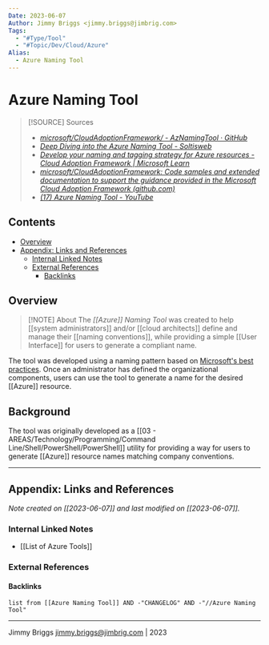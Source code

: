 ```yaml
---
Date: 2023-06-07
Author: Jimmy Briggs <jimmy.briggs@jimbrig.com>
Tags:
  - "#Type/Tool"
  - "#Topic/Dev/Cloud/Azure"
Alias:
  - Azure Naming Tool
---
```


# Azure Naming Tool

> [!SOURCE] Sources
> - *[microsoft/CloudAdoptionFramework/ - AzNamingTool · GitHub](https://github.com/microsoft/CloudAdoptionFramework/tree/master/ready/AzNamingTool)*
> - *[Deep Diving into the Azure Naming Tool - Soltisweb](https://soltisweb.com/blog/detail/2022-12-02-deep-diving-into-the-azure-naming-tool)*
> - *[Develop your naming and tagging strategy for Azure resources - Cloud Adoption Framework | Microsoft Learn](https://learn.microsoft.com/en-us/azure/cloud-adoption-framework/ready/azure-best-practices/naming-and-tagging)*
> - *[microsoft/CloudAdoptionFramework: Code samples and extended documentation to support the guidance provided in the Microsoft Cloud Adoption Framework (github.com)](https://github.com/microsoft/CloudAdoptionFramework)*
> - *[(17) Azure Naming Tool - YouTube](https://www.youtube.com/watch?v=ZAK_9euqG8I)*

## Contents

- [Overview](#overview)
- [Appendix: Links and References](#appendix-links-and-references)
	- [Internal Linked Notes](#internal-linked-notes)
	- [External References](#external-references)
		- [Backlinks](#backlinks)


## Overview

> [!NOTE] About
> The *[[Azure]] Naming Tool* was created to help [[system administrators]] and/or [[cloud architects]] define and manage their [[naming conventions]], while providing a simple [[User Interface]] for users to generate a compliant name. 

The tool was developed using a naming pattern based on [Microsoft's best practices](https://learn.microsoft.com/en-us/azure/cloud-adoption-framework/ready/azure-best-practices/naming-and-tagging). Once an administrator has defined the organizational components, users can use the tool to generate a name for the desired [[Azure]] resource.

## Background

The tool was originally developed as a [[03 - AREAS/Technology/Programming/Command Line/Shell/PowerShell/PowerShell]] utility for providing a way for users to generate [[Azure]] resource names matching company conventions. 


***

## Appendix: Links and References

*Note created on [[2023-06-07]] and last modified on [[2023-06-07]].*

### Internal Linked Notes

- [[List of Azure Tools]]

### External References

#### Backlinks

```dataview
list from [[Azure Naming Tool]] AND -"CHANGELOG" AND -"//Azure Naming Tool"
```


***

Jimmy Briggs <jimmy.briggs@jimbrig.com> | 2023

